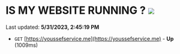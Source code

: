 # IS MY WEBSITE RUNNING ? [![](https://img.shields.io/static/v1?label=Sponsor&message=%E2%9D%A4&logo=GitHub&color=%23fe8e86)](https://github.com/sponsors/<username>)

Last updated: **5/31/2023, 2:45:19 PM**

- `GET` [https://youssefservice.me](https://youssefservice.me) - **Up** (1009ms)
